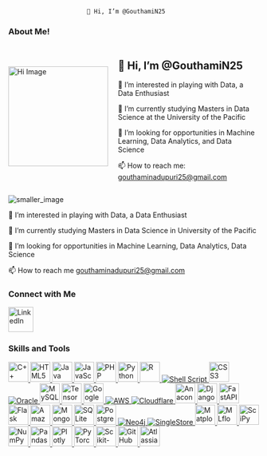                           👋 Hi, I’m @GouthamiN25

### About Me!

<div style="display: flex; align-items: center;">
  <div>
    <img src="https://raw.githubusercontent.com/username/repository/branch/assets/smaller_image.png" alt="Hi Image" width="200" style="margin-right: 20px;" />
  </div>
  <div>
    <h2>👋 Hi, I’m @GouthamiN25</h2>
    <p>👀 I’m interested in playing with Data, a Data Enthusiast</p>
    <p>🌱 I’m currently studying Masters in Data Science at the University of the Pacific</p>
    <p>💞️ I’m looking for opportunities in Machine Learning, Data Analytics, and Data Science</p>
    <p>📫 How to reach me: <a href="mailto:gouthaminadupuri25@gmail.com">gouthaminadupuri25@gmail.com</a></p>
  </div>
</div>










![smaller_image](https://github.com/user-attachments/assets/a6986db9-0b6a-4998-8aa2-c7681512ea2f)



 👀 I’m interested in playing with Data, a Data Enthusiast 
 
 🌱 I’m currently studying Masters in Data Science in University of the Pacific
 
 💞️ I’m looking for opportunities in Machine Learning, Data Analytics, Data Science
 
 📫 How to reach me gouthaminadupuri25@gmail.com

<!---
GouthamiN25/GouthamiN25 is a ✨ special ✨ repository because its `README.md` (this file) appears on your GitHub profile.
You can click the Preview link to take a look at your changes.
--->

### Connect with Me
<a href="https://www.linkedin.com/in/gouthami-nadupuri-14726455/" target="_blank">
    <img src="https://upload.wikimedia.org/wikipedia/commons/c/ca/LinkedIn_logo_initials.png" alt="LinkedIn" width="50" style="vertical-align:middle; margin-right:20px;">
</a>

### Skills and Tools

<a href="https://en.wikipedia.org/wiki/C%2B%2B" target="_blank">
    <img src="https://cdn.jsdelivr.net/gh/devicons/devicon/icons/cplusplus/cplusplus-original.svg" alt="C++" width="40" height="40" />
</a>

<a href="https://developer.mozilla.org/en-US/docs/Web/HTML" target="_blank">
    <img src="https://cdn.jsdelivr.net/gh/devicons/devicon/icons/html5/html5-original.svg" alt="HTML5" width="40" height="40" />
</a>

<a href="https://www.oracle.com/java/" target="_blank">
    <img src="https://cdn.jsdelivr.net/gh/devicons/devicon/icons/java/java-original.svg" alt="Java" width="40" height="40" />
</a>

<a href="https://www.javascript.com/" target="_blank">
    <img src="https://cdn.jsdelivr.net/gh/devicons/devicon/icons/javascript/javascript-original.svg" alt="JavaScript" width="40" height="40" />
</a>

<a href="https://www.php.net/" target="_blank">
    <img src="https://cdn.jsdelivr.net/gh/devicons/devicon/icons/php/php-original.svg" alt="PHP" width="40" height="40" />
</a>

<a href="https://www.python.org/" target="_blank">
    <img src="https://cdn.jsdelivr.net/gh/devicons/devicon/icons/python/python-original.svg" alt="Python" width="40" height="40" />
</a>

<a href="https://www.r-project.org/" target="_blank">
    <img src="https://cdn.jsdelivr.net/gh/devicons/devicon/icons/r/r-original.svg" alt="R" width="40" height="40" />
</a>

<a href="https://en.wikipedia.org/wiki/Shell_script" target="_blank">
    <img src="https://img.icons8.com/ios-filled/40/000000/console.png" alt="Shell Script" />
</a>

<a href="https://developer.mozilla.org/en-US/docs/Web/CSS" target="_blank">
    <img src="https://cdn.jsdelivr.net/gh/devicons/devicon/icons/css3/css3-original.svg" alt="CSS3" width="40" height="40" />
</a>

<a href="https://www.oracle.com/" target="_blank">
    <img src="https://img.icons8.com/color/40/000000/oracle-logo.png" alt="Oracle" />
</a>

<a href="https://www.mysql.com/" target="_blank">
    <img src="https://cdn.jsdelivr.net/gh/devicons/devicon/icons/mysql/mysql-original.svg" alt="MySQL" width="40" height="40" />
</a>

<a href="https://www.tensorflow.org/" target="_blank">
    <img src="https://cdn.jsdelivr.net/gh/devicons/devicon/icons/tensorflow/tensorflow-original.svg" alt="TensorFlow" width="40" height="40" />
</a>

<a href="https://cloud.google.com/" target="_blank">
    <img src="https://upload.wikimedia.org/wikipedia/commons/1/1f/Google_Cloud_Logo.svg" alt="Google Cloud" width="40" height="40" />
</a>

<a href="https://aws.amazon.com/" target="_blank">
    <img src="https://img.icons8.com/color/40/000000/amazon-web-services.png" alt="AWS" />
</a>

<a href="https://www.cloudflare.com/" target="_blank">
    <img src="https://img.icons8.com/color/40/000000/cloudflare.png" alt="Cloudflare" />
</a>

<a href="https://www.anaconda.com/" target="_blank">
    <img src="https://cdn.jsdelivr.net/gh/devicons/devicon/icons/anaconda/anaconda-original.svg" alt="Anaconda" width="40" height="40" />
</a>

<a href="https://www.djangoproject.com/" target="_blank">
    <img src="https://cdn.jsdelivr.net/gh/devicons/devicon/icons/django/django-original.svg" alt="Django" width="40" height="40" />
</a>

<a href="https://fastapi.tiangolo.com/" target="_blank">
    <img src="https://fastapi.tiangolo.com/img/logo-margin/logo-teal.png" alt="FastAPI" width="40" height="40" />
</a>

<a href="https://flask.palletsprojects.com/" target="_blank">
    <img src="https://cdn.jsdelivr.net/gh/devicons/devicon/icons/flask/flask-original.svg" alt="Flask" width="40" height="40" />
</a>

<a href="https://aws.amazon.com/dynamodb/" target="_blank">
    <img src="https://img.icons8.com/color/48/000000/amazon-dynamodb.png" alt="Amazon DynamoDB" width="40" height="40" />
</a>

<a href="https://www.mongodb.com/" target="_blank">
    <img src="https://cdn.jsdelivr.net/gh/devicons/devicon/icons/mongodb/mongodb-original.svg" alt="MongoDB" width="40" height="40" />
</a>

<a href="https://sqlite.org/" target="_blank">
    <img src="https://cdn.jsdelivr.net/gh/devicons/devicon/icons/sqlite/sqlite-original.svg" alt="SQLite" width="40" height="40" />
</a>

<a href="https://www.postgresql.org/" target="_blank">
    <img src="https://cdn.jsdelivr.net/gh/devicons/devicon/icons/postgresql/postgresql-original.svg" alt="PostgreSQL" width="40" height="40" />
</a>

<a href="https://neo4j.com/" target="_blank">
    <img src="https://img.icons8.com/color/40/000000/neo4j.png" alt="Neo4j" />
</a>

<a href="https://singlestore.com/" target="_blank">
    <img src="https://img.icons8.com/fluency/40/null/database.png" alt="SingleStore" />
</a>

<a href="https://matplotlib.org/" target="_blank">
    <img src="https://upload.wikimedia.org/wikipedia/commons/8/84/Matplotlib_icon.svg" alt="Matplotlib" width="40" height="40" />
</a>

<a href="https://mlflow.org/" target="_blank">
    <img src="https://upload.wikimedia.org/wikipedia/commons/a/ab/Mlflow-logo.png" alt="MLflow" width="40" height="40" />
</a>

<a href="https://www.scipy.org/" target="_blank">
    <img src="https://upload.wikimedia.org/wikipedia/commons/b/b2/SCIPY_2.svg" alt="SciPy" width="40" height="40" />
</a>

<a href="https://numpy.org/" target="_blank">
    <img src="https://cdn.jsdelivr.net/gh/devicons/devicon/icons/numpy/numpy-original.svg" alt="NumPy" width="40" height="40" />
</a>

<a href="https://pandas.pydata.org/" target="_blank">
    <img src="https://upload.wikimedia.org/wikipedia/commons/e/ed/Pandas_logo.svg" alt="Pandas" width="40" height="40" />
</a>

<a href="https://plotly.com/" target="_blank">
    <img src="https://upload.wikimedia.org/wikipedia/commons/2/22/Plotly_logo_for_digital_property.png" alt="Plotly" width="40" height="40" />
</a>

<a href="https://pytorch.org/" target="_blank">
    <img src="https://cdn.jsdelivr.net/gh/devicons/devicon/icons/pytorch/pytorch-original.svg" alt="PyTorch" width="40" height="40" />
</a>

<a href="https://scikit-learn.org/" target="_blank">
    <img src="https://upload.wikimedia.org/wikipedia/commons/0/05/Scikit_learn_logo_small.svg" alt="Scikit-learn" width="40" height="40" />
</a>

<a href="https://github.com/" target="_blank">
    <img src="https://cdn.jsdelivr.net/gh/devicons/devicon/icons/github/github-original.svg" alt="GitHub" width="40" height="40" />
</a>

<a href="https://www.atlassian.com/" target="_blank">
    <img src="https://upload.wikimedia.org/wikipedia/en/d/d5/Atlassian_logo.svg" alt="Atlassian" width="40" height="40" />
</a>


